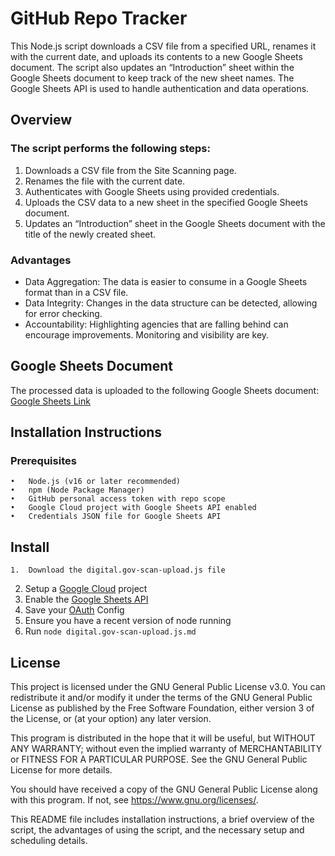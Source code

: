 # GitHub Repo Tracker

This Node.js script downloads a CSV file from a specified URL, renames it with the current date, and uploads its contents to a new Google Sheets document. The script also updates an “Introduction” sheet within the Google Sheets document to keep track of the new sheet names. The Google Sheets API is used to handle authentication and data operations.

## Overview

### The script performs the following steps:

1.	Downloads a CSV file from the Site Scanning page.
2.	Renames the file with the current date.
3.	Authenticates with Google Sheets using provided credentials.
4.	Uploads the CSV data to a new sheet in the specified Google Sheets document.
5.	Updates an “Introduction” sheet in the Google Sheets document with the title of the newly created sheet.

### Advantages

* Data Aggregation: The data is easier to consume in a Google Sheets format than in a CSV file.
* Data Integrity: Changes in the data structure can be detected, allowing for error checking.
* Accountability: Highlighting agencies that are falling behind can encourage improvements. Monitoring and visibility are key.

## Google Sheets Document

The processed data is uploaded to the following Google Sheets document: [Google Sheets Link](https://docs.google.com/spreadsheets/d/1CsXAzCzghYYwXzGCcrJqrsWpr5f7MbID2Qw6vQvi3sQ)

## Installation Instructions

### Prerequisites

	•	Node.js (v16 or later recommended)
	•	npm (Node Package Manager)
	•	GitHub personal access token with repo scope
	•	Google Cloud project with Google Sheets API enabled
	•	Credentials JSON file for Google Sheets API

## Install

	1.	Download the digital.gov-scan-upload.js file
  2. Setup a [Google Cloud](https://developers.google.com/workspace/guides/create-project) project
  3. Enable the [Google Sheets API](https://developers.google.com/sheets)
  4. Save your [OAuth](https://developers.google.com/workspace/guides/configure-oauth-consent) Config
  5. Ensure you have a recent version of node running
  6. Run `node digital.gov-scan-upload.js.md`
 

## License

This project is licensed under the GNU General Public License v3.0. You can redistribute it and/or modify it under the terms of the GNU General Public License as published by the Free Software Foundation, either version 3 of the License, or (at your option) any later version.

This program is distributed in the hope that it will be useful, but WITHOUT ANY WARRANTY; without even the implied warranty of MERCHANTABILITY or FITNESS FOR A PARTICULAR PURPOSE. See the GNU General Public License for more details.

You should have received a copy of the GNU General Public License along with this program. If not, see https://www.gnu.org/licenses/.

This README file includes installation instructions, a brief overview of the script, the advantages of using the script, and the necessary setup and scheduling details.

